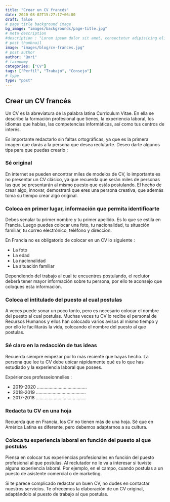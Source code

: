 ```yaml
---
title: "Crear un CV francés"
date: 2020-08-02T15:27:17+06:00
draft: false
# page title background image
bg_image: "images/backgrounds/page-title.jpg"
# meta description
#description : "Lorem ipsum dolor sit amet, consectetur adipisicing elit, sed do eiusmod tempor incididunt ut labore. dolore magna aliqua. Ut enim ad minim veniam, quis nostrud."
# post thumbnail
image: "images/blog/cv-frances.jpg"
# post author
author: "Qori"
# taxonomy
categories: ["CV"]
tags: ["Perfil", "Trabajo", "Consejo"]
# type
type: "post"
---
```

## Crear un CV francés

Un CV es la abreviatura de la palabra latina Curriculum Vitae. En ella se describe la formación profesional que tienes, la experiencia laboral, los idiomas que hablas, las competencias informáticas, así como tus centros de interés.

Es importante redactarlo sin faltas ortográficas, ya que es la primera imagen que darás a la persona que desea reclutarte.
Deseo darte algunos tips  para que puedas crearlo :

### Sé original

En internet se pueden encontrar miles de modelos de CV, lo importante es no presentar un CV clásico, ya que recuerda que serán miles de personas las que se presentarán al mismo puesto que estás postulando. El hecho de crear algo, innovar, demostrará que eres una persona creativa, que además toma su tiempo crear algo original.

### Coloca en primer lugar, información que permita identificarte

Debes senalar tu primer nombre y tu primer apellido. Es lo que se estila en Francia. Luego puedes colocar una foto, tu nacionalidad, tu situación familiar, tu correo electrónico, teléfono y direccion.

En Francia no es obligatorio de colocar en un CV lo siguiente :
- La foto
- La edad
- La nacionalidad
- La situación familiar

Dependiendo del trabajo al cual te encuentres postulando, el reclutor deberà tener mayor información sobre tu persona, por ello te aconsejo que coloques esta información.

### Coloca el intitulado del puesto al cual postulas

A veces puede sonar un poco tonto, pero es necesario colocar el nombre del puesto al cual  postulas. Muchas veces tu CV lo recibe el personal de Recursos Humanos y ellos han colocado varios avisos al mismo tiempo y por ello le facilitarás la vida, colocando el nombre del puesto al que postulas.

### Sé claro en la redacción de tus ideas

Recuerda siempre empezar por lo más reciente que hayas hecho. La persona que lee tu CV debe ubicar rápidamente qué es lo que has estudiado y la experiencia laboral que posees. 

Expériences professeionnelles :
- 2019-2020 …………………………………
- 2018-2019 …………………………………
- 2017-2018 …………………………………

### Redacta tu CV en una hoja

Recuerda que en Francia, los CV no tienen más de una hoja. Sé que en América Latina es diferente, pero debemos adaptarnos a su cultura.

### Coloca tu experiencia laboral en función del puesto al que postulas

Piensa en colocar tus experiencias profesionales en función del puesto profesional al que postulas. Al reclutador no le va a interesar si tuviste alguna experiencia laboral. Por ejemplo, en el campo, cuando postulas a un puesto de asistente comercial o de marketing.

Si te parece complicado redactar un buen CV, no dudes en contactar nuestros servicios. Te ofrecemos la elaboración de un CV original, adaptándolo al puesto de trabajo al que postulas.
